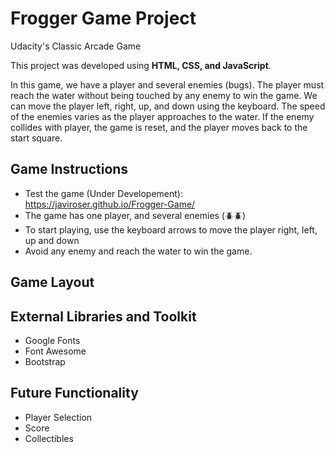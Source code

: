 # Frogger Game Project

Udacity's Classic Arcade Game

This project was developed using **HTML, CSS, and JavaScript**. 

In this game, we have a player and several enemies (bugs). The player must reach the water without being touched by any enemy to win the game. We can move the player left, right, up, and down using the keyboard. The speed of the enemies varies as the player approaches to the water. If the enemy collides with player, the game is reset, and the player moves back to the start square.  


## Game Instructions

* Test the game (Under Developement): https://javiroser.github.io/Frogger-Game/
* The game has one player, and several enemies (:beetle::beetle:)
* To start playing, use the keyboard arrows to move the player right, left, up and down
* Avoid any enemy and reach the water to win the game.


## Game Layout

## External Libraries and Toolkit
* Google Fonts 
* Font Awesome
* Bootstrap

## Future Functionality

* Player Selection
* Score
* Collectibles

